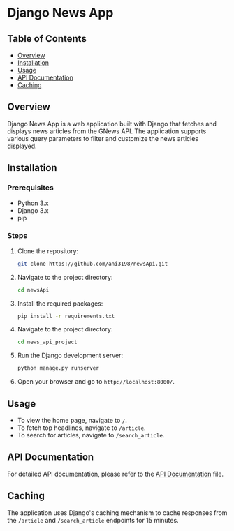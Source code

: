 

# Django News App

## Table of Contents

- [Overview](#overview)
- [Installation](#installation)
- [Usage](#usage)
- [API Documentation](#api-documentation)
- [Caching](#caching)


## Overview

Django News App is a web application built with Django that fetches and displays news articles from the GNews API. The application supports various query parameters to filter and customize the news articles displayed.

## Installation

### Prerequisites

- Python 3.x
- Django 3.x
- pip

### Steps

1. Clone the repository:

    ```bash
    git clone https://github.com/ani3198/newsApi.git
    ```

2. Navigate to the project directory:

    ```bash
    cd newsApi
    ```

3. Install the required packages:

    ```bash
    pip install -r requirements.txt
    ```

4. Navigate to the project directory:

    ```bash
    cd news_api_project

5. Run the Django development server:

    ```bash
    python manage.py runserver
    ```

6. Open your browser and go to `http://localhost:8000/`.

## Usage

- To view the home page, navigate to `/`.
- To fetch top headlines, navigate to `/article`.
- To search for articles, navigate to `/search_article`.

## API Documentation

For detailed API documentation, please refer to the [API Documentation](News_Api_Doc.md) file.

## Caching

The application uses Django's caching mechanism to cache responses from the `/article` and `/search_article` endpoints for 15 minutes.

